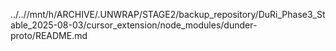 ../..//mnt/h/ARCHIVE/.UNWRAP/STAGE2/backup_repository/DuRi_Phase3_Stable_2025-08-03/cursor_extension/node_modules/dunder-proto/README.md